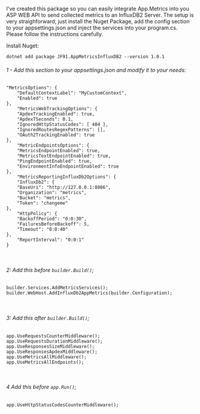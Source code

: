 I've created this package so you can easily integrate App.Metrics into you ASP WEB API to send collected metrics to an InfluxDB2 Server.
The setup is very straighforward, just install the Nuget Package, add the config section to your appsettings.json and inject the services into your program.cs.
Please follow the instructions carefully.

Install Nuget:
```
dotnet add package JF91.AppMetricsInfluxDB2 --version 1.0.1
```

###### 1 - Add this section to your appsettings.json and modify it to your needs:

```
"MetricsOptions": {
    "DefaultContextLabel": "MyCustomContext",
    "Enabled": true
},
    "MetricsWebTrackingOptions": {
    "ApdexTrackingEnabled": true,
    "ApdexTSeconds": 0.1,
    "IgnoredHttpStatusCodes": [ 404 ],
    "IgnoredRoutesRegexPatterns": [],
    "OAuth2TrackingEnabled": true
},
    "MetricEndpointsOptions": {
    "MetricsEndpointEnabled": true,
    "MetricsTextEndpointEnabled": true,
    "PingEndpointEnabled": true,
    "EnvironmentInfoEndpointEnabled": true
},
    "MetricsReportingInfluxDb2Options": {
    "InfluxDb2": {
    "BaseUri": "http://127.0.0.1:8086",
    "Organization": "metrics",
    "Bucket": "metrics",
    "Token": "changeme"
},
    "HttpPolicy": {
    "BackoffPeriod": "0:0:30",
    "FailuresBeforeBackoff": 5,
    "Timeout": "0:0:40"
},
    "ReportInterval": "0:0:1"
}
```

<br>

###### 2: Add this before ```builder.Build()```;
```
builder.Services.AddMetricsServices();
builder.WebHost.AddInfluxDb2AppMetrics(builder.Configuration);
```

<br>

###### 3: Add this after ```builder.Build()```;
```
app.UseRequestsCounterMiddleware();
app.UseRequestsDurationMiddleware();
app.UseResponsesSizeMiddleware();
app.UseResponsesApdexMiddleware();
app.UseMetricsAllMiddleware();
app.UseMetricsAllEndpoints();
```

<br>

###### 4 Add this before ```app.Run()```;
```
app.UseHttpStatusCodesCounterMiddleware();
```
